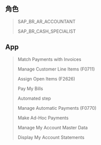 ## 角色
> SAP_BR_AR_ACCOUNTANT
>
> SAP_BR_CASH_SPECIALIST
## App
> Match Payments with Invoices
>
> Manage Customer Line Items (F0711)
>
> Assign Open Items (F2626)
>
> Pay My Bills
>
> Automated step
>
> Manage Automatic Payments (F0770)
>
> Make Ad-Hoc Payments
>
> Manage My Account Master Data
>
> Display My Account Statements